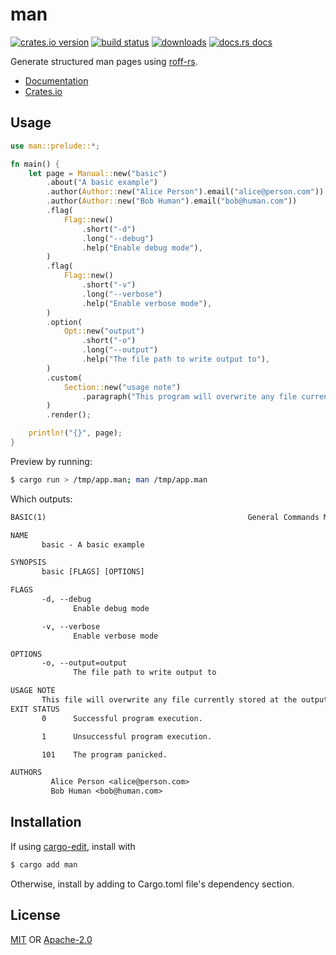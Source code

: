 # man
[![crates.io version][1]][2] [![build status][3]][4]
[![downloads][5]][6] [![docs.rs docs][7]][8]

Generate structured man pages using
[roff-rs](https://github.com/killercup/roff-rs).

- [Documentation][8]
- [Crates.io][2]

## Usage
```rust
use man::prelude::*;

fn main() {
    let page = Manual::new("basic")
        .about("A basic example")
        .author(Author::new("Alice Person").email("alice@person.com"))
        .author(Author::new("Bob Human").email("bob@human.com"))
        .flag(
            Flag::new()
                .short("-d")
                .long("--debug")
                .help("Enable debug mode"),
        )
        .flag(
            Flag::new()
                .short("-v")
                .long("--verbose")
                .help("Enable verbose mode"),
        )
        .option(
            Opt::new("output")
                .short("-o")
                .long("--output")
                .help("The file path to write output to"),
        )
        .custom(
            Section::new("usage note")
                .paragraph("This program will overwrite any file currently stored at the output path")
        )
        .render();

    println!("{}", page);
}
```
Preview by running:
```sh
$ cargo run > /tmp/app.man; man /tmp/app.man
```
Which outputs:
```txt
BASIC(1)                                             General Commands Manual                                             BASIC(1)

NAME
       basic - A basic example

SYNOPSIS
       basic [FLAGS] [OPTIONS]

FLAGS
       -d, --debug
              Enable debug mode

       -v, --verbose
              Enable verbose mode

OPTIONS
       -o, --output=output
              The file path to write output to

USAGE NOTE
       This file will overwrite any file currently stored at the output path.
EXIT STATUS
       0      Successful program execution.

       1      Unsuccessful program execution.

       101    The program panicked.

AUTHORS
         Alice Person <alice@person.com>
         Bob Human <bob@human.com>
```

## Installation
If using [cargo-edit](https://github.com/killercup/cargo-edit), install with
```sh
$ cargo add man
```
Otherwise, install by adding to Cargo.toml file's dependency section.

## License
[MIT](./LICENSE-MIT) OR [Apache-2.0](./LICENSE-APACHE)

[1]: https://img.shields.io/crates/v/man.svg?style=flat-square
[2]: https://crates.io/crates/man
[3]: https://img.shields.io/travis/rust-clique/man.svg?style=flat-square
[4]: https://travis-ci.org/rust-clique/man
[5]: https://img.shields.io/crates/d/man.svg?style=flat-square
[6]: https://crates.io/crates/man
[7]: https://docs.rs/man/badge.svg
[8]: https://docs.rs/man
